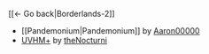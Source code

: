 [[← Go back|Borderlands-2]]
* [[Pandemonium|Pandemonium]] by [Aaron00000](https://github.com/BLCM/BLCMods/tree/master/Borderlands%202%20mods/Aaron0000)
* [UVHM+](https://github.com/bugworm/Categories/wiki/UVHM-Plus) by [theNocturni](https://github.com/BLCM/BLCMods/tree/master/Borderlands%202%20mods/theNocturni)